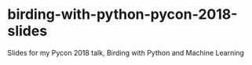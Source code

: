 # birding-with-python-pycon-2018-slides
Slides for my Pycon 2018 talk, Birding with Python and Machine Learning
